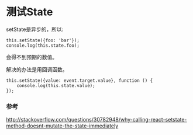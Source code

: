# 测试State

setState是异步的，所以:

```
this.setState({foo: 'bar'});
console.log(this.state.foo);
```
会得不到预期的数值。

解决的办法是用回调函数。

```
this.setState({value: event.target.value}, function () {
    console.log(this.state.value);
});
```

### 参考
http://stackoverflow.com/questions/30782948/why-calling-react-setstate-method-doesnt-mutate-the-state-immediately